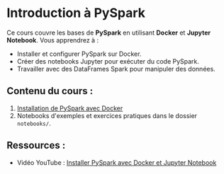 # Introduction à PySpark

Ce cours couvre les bases de **PySpark** en utilisant **Docker** et **Jupyter Notebook**. Vous apprendrez à :
- Installer et configurer PySpark sur Docker.
- Créer des notebooks Jupyter pour exécuter du code PySpark.
- Travailler avec des DataFrames Spark pour manipuler des données.

## Contenu du cours :
1. [Installation de PySpark avec Docker](installation.md)
2. Notebooks d'exemples et exercices pratiques dans le dossier `notebooks/`.

## Ressources :
- Vidéo YouTube : [Installer PySpark avec Docker et Jupyter Notebook](https://www.youtube.com/watch?v=DAdCrDVECwY)
